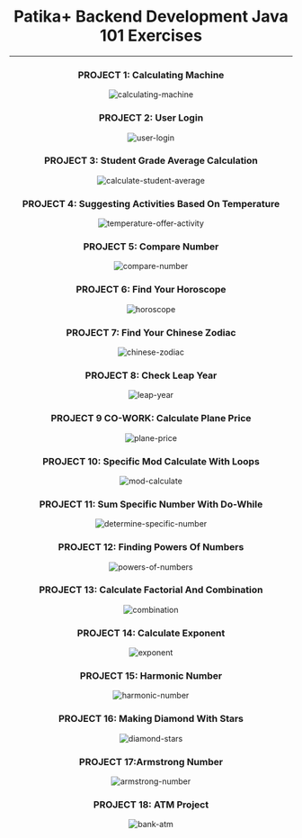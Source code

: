 # <div align="center">Patika+ Backend Development Java 101 Exercises</div>
---
<div align="center">
    <h3 align="center">PROJECT 1: Calculating Machine</h3>
    <img src="https://raw.githubusercontent.com/ferhatseker180/Patika-_Java101_Exercices/master/src/Project_Images/calculating%20machine.PNG" alt="calculating-machine">
</div>

<div align="center">
    <h3 align="center">PROJECT 2: User Login </h3>
    <img src="https://raw.githubusercontent.com/ferhatseker180/Patika-_Java101_Exercices/master/src/Project_Images/userlogin.PNG" alt="user-login">
</div>

<div align="center">
    <h3 align="center">PROJECT 3: Student Grade Average Calculation </h3>
    <img src="https://raw.githubusercontent.com/ferhatseker180/Patika-_Java101_Exercices/master/src/Project_Images/course-grade-calculation.PNG" alt="calculate-student-average">
</div>

<div align="center">
    <h3 align="center">PROJECT 4: Suggesting Activities Based On Temperature </h3>
    <img src="https://raw.githubusercontent.com/ferhatseker180/Patika-_Java101_Exercices/master/src/Project_Images/activity-by-temperature.PNG" alt="temperature-offer-activity">
</div>

<div align="center">
    <h3 align="center">PROJECT 5: Compare Number </h3>
    <img src="https://raw.githubusercontent.com/ferhatseker180/Patika-_Java101_Exercices/master/src/Project_Images/compare-number.PNG" alt="compare-number">
</div>

<div align="center">
    <h3 align="center">PROJECT 6: Find Your Horoscope </h3>
    <img src="https://raw.githubusercontent.com/ferhatseker180/Patika-_Java101_Exercices/master/src/Project_Images/horoscope.PNG" alt="horoscope">
</div>

<div align="center">
    <h3 align="center">PROJECT 7: Find Your Chinese Zodiac </h3>
    <img src="https://raw.githubusercontent.com/ferhatseker180/Patika-_Java101_Exercices/master/src/Project_Images/chinese-zodiac.PNG" alt="chinese-zodiac">
</div>

<div align="center">
    <h3 align="center">PROJECT 8: Check Leap Year </h3>
    <img src="https://raw.githubusercontent.com/ferhatseker180/Patika-_Java101_Exercices/master/src/Project_Images/leap-year.PNG" alt="leap-year">
</div>

<div align="center">
    <h3 align="center">PROJECT 9 CO-WORK: Calculate Plane Price </h3>
    <img src="https://raw.githubusercontent.com/ferhatseker180/Patika-_Java101_Exercices/master/src/Project_Images/plane-price.PNG" alt="plane-price">
</div>

<div align="center">
    <h3 align="center">PROJECT 10: Specific Mod Calculate With Loops </h3>
    <img src="https://raw.githubusercontent.com/ferhatseker180/Patika-_Java101_Exercices/master/src/Project_Images/find-even-number.PNG" alt="mod-calculate">
</div>

<div align="center">
    <h3 align="center">PROJECT 11: Sum Specific Number With Do-While </h3>
    <img src="https://raw.githubusercontent.com/ferhatseker180/Patika-_Java101_Exercices/master/src/Project_Images/sum-specific-number.PNG" alt="determine-specific-number">
</div>

<div align="center">
    <h3 align="center">PROJECT 12: Finding Powers Of Numbers </h3>
    <img src="https://raw.githubusercontent.com/ferhatseker180/Patika-_Java101_Exercices/master/src/Project_Images/multiples-of-number.PNG" alt="powers-of-numbers">
</div>

<div align="center">
    <h3 align="center">PROJECT 13: Calculate Factorial And Combination </h3>
    <img src="https://raw.githubusercontent.com/ferhatseker180/Patika-_Java101_Exercices/master/src/Project_Images/combination-calculate.PNG" alt="combination">
</div>

<div align="center">
    <h3 align="center">PROJECT 14: Calculate Exponent </h3>
    <img src="https://raw.githubusercontent.com/ferhatseker180/Patika-_Java101_Exercices/master/src/Project_Images/calculate-exponent.PNG" alt="exponent">
</div>

<div align="center">
    <h3 align="center">PROJECT 15: Harmonic Number </h3>
    <img src="https://raw.githubusercontent.com/ferhatseker180/Patika-_Java101_Exercices/master/src/Project_Images/harmonic-number.PNG" alt="harmonic-number">
</div>

<div align="center">
    <h3 align="center">PROJECT 16: Making Diamond With Stars </h3>
    <img src="https://raw.githubusercontent.com/ferhatseker180/Patika-_Java101_Exercices/master/src/Project_Images/build-star-delta.PNG" alt="diamond-stars">
</div>

<div align="center">
    <h3 align="center">PROJECT 17:Armstrong Number </h3>
    <img src="https://raw.githubusercontent.com/ferhatseker180/Patika-_Java101_Exercices/master/src/Project_Images/armstrong-number.PNG" alt="armstrong-number">
</div>

<div align="center">
    <h3 align="center">PROJECT 18: ATM Project </h3>
    <img src="https://raw.githubusercontent.com/ferhatseker180/Patika-_Java101_Exercices/master/src/Project_Images/atm-project.PNG" alt="bank-atm">
</div>
    
</div>

